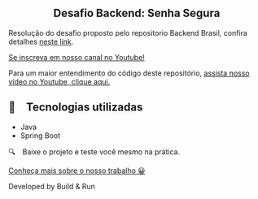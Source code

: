 <h2 align="center">
  Desafio Backend: Senha Segura
</h2>

Resolução do desafio proposto pelo repositorio Backend Brasil, confira detalhes [neste link](https://github.com/backend-br/desafios/blob/master/secure-password/PROBLEM.md).

[Se inscreva em nosso canal no Youtube!](https://www.youtube.com/@buildrun-tech?sub_confirmation=1)

Para um maior entendimento do código deste repositório, [assista nosso vídeo no Youtube, clique aqui.](https://www.youtube.com/watch?v=UsEv5xYnwuQ)


## :rocket: Tecnologias utilizadas

* Java
* Spring Boot

:mag: Baixe o projeto e teste você mesmo na prática.

[Conheça mais sobre o nosso trabalho 😀](https://www.instagram.com/buildrun.tech/)

Developed by Build & Run